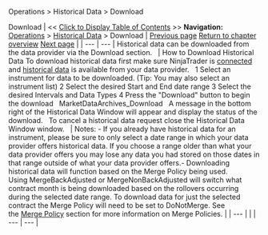 ﻿
Operations \> Historical Data \> Download

Download
| \<\< [Click to Display Table of Contents](download.md) \>\> **Navigation:**     [Operations](operations-1.md) \> [Historical Data](historical_data_manager-1.md) \> Download | [Previous page](editing-1.md) [Return to chapter overview](historical_data_manager-1.md) [Next page](hot_key_manager-1.md) |
| --- | --- |
Historical data can be downloaded from the data provider via the Download section.
 
| How to Download Historical Data To download historical data first make sure NinjaTrader is [connected](connecting-1.md) and [historical data](data_by_provider-1.md) is available from your data provider.   1 Select an instrument for data to be downloaded. (Tip: You may also select an instrument list) 2 Select the desired Start and End date range 3 Select the desired Intervals and Data Types  4 Press the "Download" button to begin the download   MarketDataArchives_Download   A message in the bottom right of the Historical Data Window will appear and display the status of the download.    To cancel a historical data request close the Historical Data Window window.     | Notes: - If you already have historical data for an instrument, please be sure to only select a date range in which your data provider offers historical data. If you choose a range older than what your data provider offers you may lose any data you had stored on those dates in that range outside of what your data provider offers.- Downloading historical data will function based on the Merge Policy being used. Using MergeBackAdjusted or MergeNonBackAdjusted will switch what contract month is being downloaded based on the rollovers occurring during the selected date range. To download data for just the selected contract the Merge Policy will need to be set to DoNotMerge. See the [Merge Policy](merge_policy-1.md) section for more information on Merge Policies. | | --- | |
| --- | --- |
